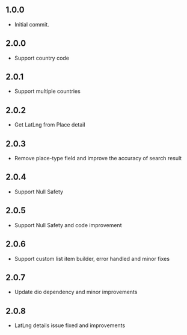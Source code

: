 ## 1.0.0

* Initial commit.

## 2.0.0

* Support country code

## 2.0.1

* Support multiple countries

## 2.0.2

* Get LatLng from Place detail

## 2.0.3

* Remove place-type field and improve the accuracy of search result

## 2.0.4

* Support Null Safety

## 2.0.5

* Support Null Safety and code improvement

## 2.0.6

* Support custom list item builder, error handled and minor fixes

## 2.0.7

* Update dio dependency and minor improvements 

## 2.0.8

* LatLng details issue fixed and improvements